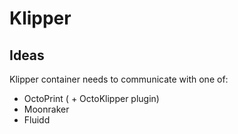 # Klipper

## Ideas

Klipper container needs to communicate with one of:
- OctoPrint ( + OctoKlipper plugin)
- Moonraker
- Fluidd